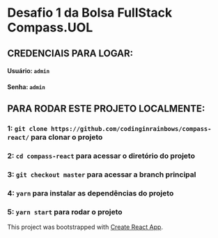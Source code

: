# Desafio 1 da Bolsa FullStack Compass.UOL

## CREDENCIAIS PARA LOGAR:

#### Usuário: `admin`
#### Senha: `admin`


## PARA RODAR ESTE PROJETO LOCALMENTE:

### 1: `git clone https://github.com/codinginrainbows/compass-react/` para clonar o projeto
### 2: `cd compass-react` para acessar o diretório do projeto
### 3: `git checkout master` para acessar a branch principal
### 4: `yarn` para instalar as dependências do projeto
### 5: `yarn start` para rodar o projeto

This project was bootstrapped with [Create React App](https://github.com/facebook/create-react-app).
